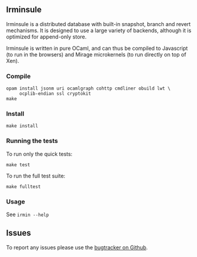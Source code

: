 ## Irminsule

Irminsule is a distributed database with built-in snapshot, branch and
revert mechanisms. It is designed to use a large variety of backends,
although it is optimized for append-only store.

Irminsule is written in pure OCaml, and can thus be compiled to Javascript
(to run in the browsers) and Mirage microkernels (to run directly on top of
Xen).

### Compile

```
opam install jsonm uri ocamlgraph cohttp cmdliner obuild lwt \
     ocplib-endian ssl cryptokit
make
```

### Install

```
make install
```

### Running the tests

To run only the quick tests:
```
make test
```

To run the full test suite:
```
make fulltest
```

### Usage

See `irmin --help`

## Issues

To report any issues please use the [bugtracker on Github](https://github.com/samoht/issues).
